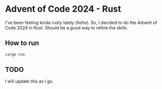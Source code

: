 # Advent of Code 2024 - Rust

I've been feeling kinda *rusty* lately (*hehe*). So, I decided to do the Advent of Code 2024 in Rust.
Should be a good way to refine the skills.

## How to run

```bash
cargo run
```

## TODO

I will update this as I go.